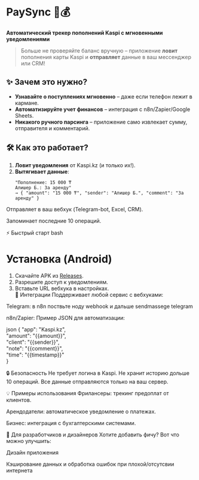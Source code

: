 # PaySync 🔄💰  
**Автоматический трекер пополнений Kaspi с мгновенными уведомлениями**  

> Больше не проверяйте баланс вручную – приложение **ловит** пополнения карты Kaspi и **отправляет** данные в ваш мессенджер или CRM!  


## ✨ Зачем это нужно?  
- **Узнавайте о поступлениях мгновенно** – даже если телефон лежит в кармане.  
- **Автоматизируйте учет финансов** – интеграция с n8n/Zapier/Google Sheets.  
- **Никакого ручного парсинга** – приложение само извлекает сумму, отправителя и комментарий.  

## 🛠 Как это работает?  
1. **Ловит уведомления** от Kaspi.kz (и только их!).  
2. **Вытягивает данные**:  
   ```plaintext
   "Пополнение: 15 000 ₸  
   Алишер Б.: За аренду"  
   → { "amount": "15 000 ₸", "sender": "Алишер Б.", "comment": "За аренду" }  
Отправляет в ваш вебхук (Telegram-bot, Excel, CRM).

Запоминает последние 10 операций.

⚡ Быстрый старт
bash
# Установка (Android)  
1. Скачайте APK из [Releases](https://github.com/Chelik22/PaySync/releases).  
2. Разрешите доступ к уведомлениям.  
3. Вставьте URL вебхука в настройках.  
📡 Интеграции
Поддерживает любой сервис с вебхуками:


Telegram: в n8n поствьте ноду webhook и дальше sendmassege telegram

n8n/Zapier: Пример JSON для автоматизации:

json
{
  "app": "Kaspi.kz",  
  "amount": "{{amount}}",  
  "client": "{{sender}}",  
  "note": "{{comment}}",  
  "time": "{{timestamp}}"  
}

🔒 Безопасность
Не требует логина в Kaspi.
Не хранит историю дольше 10 операций.
Все данные отправляются только на ваш сервер.

💡 Примеры использования
Фрилансеры: трекинг предоплат от клиентов.

Арендодатели: автоматическое уведомление о платежах.

Бизнес: интеграция с бухгалтерскими системами.

🤝 Для разработчиков и дизайнеров
Хотите добавить фичу? Вот что можно улучшить:

Дизайн приложения

Кэширование данных и обработка ошибок при плохой/отсутсвии интернета
